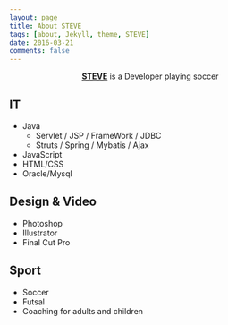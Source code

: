 ```yaml
---
layout: page
title: About STEVE
tags: [about, Jekyll, theme, STEVE]
date: 2016-03-21
comments: false
---
```

    
<center><a href="http://taylantatli.github.io/Moon"><b>STEVE</b></a> is a Developer playing soccer</center>

## IT
* Java
    - Servlet / JSP / FrameWork / JDBC
    - Struts / Spring / Mybatis / Ajax
* JavaScript
* HTML/CSS
* Oracle/Mysql



## Design & Video
* Photoshop
* Illustrator
* Final Cut Pro



## Sport
* Soccer
* Futsal
* Coaching for adults and children



<!-- 
## Features
* Minimal, you can focus on your content
* Responsive
* Disqus integration
* Syntax highlighting
* Optional post image
* Social icons
* Page for sharing projects
* Optional background image
* Simple navigation menu
* MathJax support

## Preview

{% capture images %}
    https://cloud.githubusercontent.com/assets/754514/14509720/61c61058-01d6-11e6-93ab-0918515ecd56.png
    https://cloud.githubusercontent.com/assets/754514/14509716/61ac6c8e-01d6-11e6-879f-8308883de790.png
{% endcapture %}
{% include gallery images=images caption="Screenshots of Moon Theme" cols=2 %}

See a [live version of Moon](http://taylantatli.github.io/Moon) hosted on GitHub.

## Getting Started

To learn how to install and use this theme check out the [Setup Guide](http://taylantatli.me/Moon/moon-theme/) for more information.
      
[Install Moon](https://github.com/TaylanTatli/Moon){: .btn} -->
